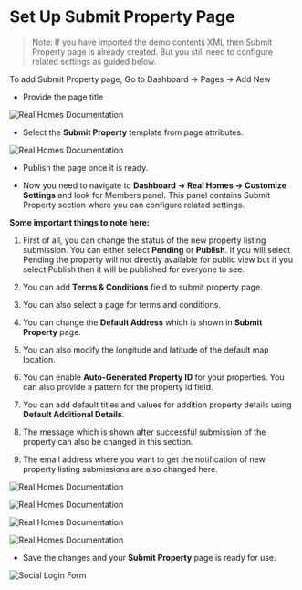 # Set Up Submit Property Page

> Note: If you have imported the demo contents XML then Submit Property page is already created. But you still need to configure related settings as guided below.

To add Submit Property page, Go to Dashboard → Pages → Add New

- Provide the page title 

![Real Homes Documentation](images/member-pages/submit-property-title.png)

- Select the **Submit Property** template from page attributes.

![Real Homes Documentation](images/member-pages/submit-property-template.png)

- Publish the page once it is ready.

- Now you need to navigate to **Dashboard → Real Homes → Customize Settings** and look for Members panel. This panel contains Submit Property section where you can configure related settings.

**Some important things to note here:**

1. First of all, you can change the status of the new property listing submission. You can either select **Pending** or **Publish**. If you will select Pending the property will not directly available for public view but if you select Publish then it will be published for everyone to see.

2. You can add **Terms & Conditions** field to submit property page.

3. You can also select a page for terms and conditions.

4. You can change the **Default Address** which is shown in **Submit Property** page.

5. You can also modify the longitude and latitude of the default map location.

6. You can enable **Auto-Generated Property ID** for your properties. You can also provide a pattern for the property id field.

7. You can add default titles and values for addition property details using **Default Additional Details**.

8. The message which is shown after successful submission of the property can also be changed in this section.

9. The email address where you want to get the notification of new property listing submissions are also changed here.

![Real Homes Documentation](images/member-pages/members-customizer.png)

![Real Homes Documentation](images/member-pages/submit-property-panel.png)

![Real Homes Documentation](images/member-pages/submit-property-customizer-settings.png)

![Real Homes Documentation](images/member-pages/submit-property-customizer-settings-2.png)

- Save the changes and your **Submit Property** page is ready for use. 

![Social Login Form](images/member-pages/submit-property-front-end-mod.png)
